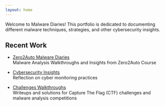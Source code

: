 ```yaml
---
layout: home
---
```


Welcome to Malware Diaries! This portfolio is dedicated to documenting different malware techniques, strategies, and other cybersecurity insights.




## Recent Work

- [Zero2Auto Malware Diaries](zero2auto.md)<br>
Malware Analysis Walkthroughs and Insights from Zero2Auto Course



- [Cybersecurity Insights](insights.md)<br>
Reflection on cyber monitoring practices



- [Challenges Walkthroughs](walkthroughs.md)<br>
Writeups and solutions for Capture The Flag (CTF) challenges and malware analysis competitions


